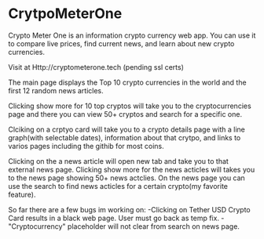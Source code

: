 # CrytpoMeterOne
Crypto Meter One is an information crypto currency web app. You can use it to compare live prices, find current news, and learn about new crypto currencies.

Visit at Http://cryptometerone.tech (pending ssl certs)

The main page displays the Top 10 crypto currencies in the world and the first 12 random news articles.

Clicking show more for 10 top cryptos will take you to the cryptocurrencies page and there you can view 50+ cryptos and search for a specific one.

Clciking on a crptyo card will take you to a crypto details page with a line graph(with selectable dates), information about that crytpo, and links to varios pages including the githib for most coins.

Clicking on the a news article will open new tab and take you to that external news page. Clicking show more for the news acticles will takes you to the news page showing 50+ news actclies. On the news page you can use the search to find news acticles for a certain crypto(my favorite feature).

So far there are a few bugs im working on:
-Clicking on Tether USD Crypto Card results in a black web page. User must go back as temp fix.
-"Cryptocurrency" placeholder will not clear from search on news page.

